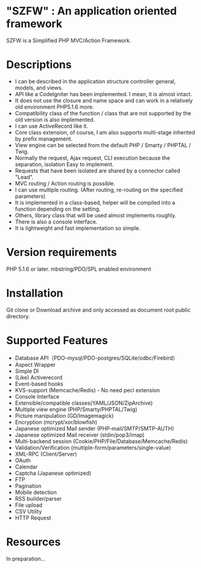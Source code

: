 # "SZFW" : An application oriented framework

SZFW is a Simplified PHP MVC/Action Framework.

# Descriptions

* I can be described in the application structure controller general, models, and views.
* API like a CodeIgniter has been implemented. I mean, it is almost intact.
* It does not use the closure and name space and can work in a relatively old environment PHP5.1.6 more.
* Compatibility class of the function / class that are not supported by the old version is also implemented.
* I can use ActiveRecord like it.
* Core class extension, of course, I am also supports multi-stage inherited by prefix management.
* View engine can be selected from the default PHP / Smarty / PHPTAL / Twig.
* Normally the request, Ajax request, CLI execution because the separation, isolation Easy to implement.
* Requests that have been isolated are shared by a connector called "Lead".
* MVC routing / Action routing is possible.
* I can use multiple routing. (After routing, re-routing on the specified parameters)
* It is implemented in a class-based, helper will be compiled into a function depending on the setting.
* Others, library class that will be used almost implements roughly.
* There is also a console interface.
* It is lightweight and fast implementation so simple.

# Version requirements

PHP 5.1.6 or later.
mbstring/PDO/SPL enabled environment

# Installation

Git clone or Download archive and only accessed as document root public directory.

# Supported Features

* Database API（PDO-mysql/PDO-postgres/SQLite/odbc/Firebird）
* Aspect Wrapper
* Simple DI
* (Like) Activerecord
* Event-based hooks
* KVS-support (Memcache/Redis) - No need pecl extension
* Console Interface
* Extensible/compatible classes(YAML/JSON/ZipArchive)
* Multiple view engine (PHP/Smarty/PHPTAL/Twig)
* Picture manipulation (GD/Imagemagick)
* Encryption (mcrypt/xor/blowfish)
* Japanese optimized Mail sender (PHP-mail/SMTP/SMTP-AUTH)
* Japanese optimized Mail receiver (stdin/pop3/imap)
* Multi-backend session (Cookie/PHP/File/Database/Memcache/Redis)
* Validation/Verification (multiple-form/parameters/single-value)
* XML-RPC (Client/Server)
* OAuth
* Calendar
* Captcha (Japanese optimized)
* FTP
* Pagination
* Mobile detection
* RSS builder/parser
* File upload
* CSV Utility
* HTTP Request

# Resources

In preparation...

